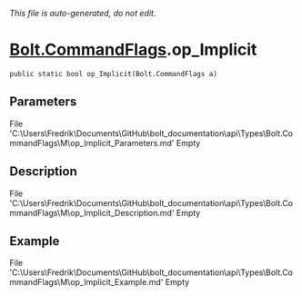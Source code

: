 *This file is auto-generated, do not edit.*

# [Bolt.CommandFlags](Types/Bolt.CommandFlags.md).op_Implicit
`public static bool op_Implicit(Bolt.CommandFlags a)`
## Parameters
File 'C:\Users\Fredrik\Documents\GitHub\bolt_documentation\api\Types\Bolt.CommandFlags\M\op_Implicit_Parameters.md' Empty
## Description
File 'C:\Users\Fredrik\Documents\GitHub\bolt_documentation\api\Types\Bolt.CommandFlags\M\op_Implicit_Description.md' Empty
## Example
File 'C:\Users\Fredrik\Documents\GitHub\bolt_documentation\api\Types\Bolt.CommandFlags\M\op_Implicit_Example.md' Empty
